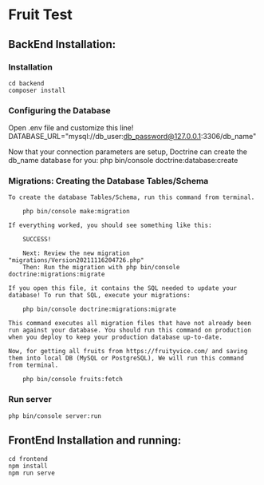 # Fruit Test

## BackEnd Installation:

### Installation
```
cd backend
composer install
```

### Configuring the Database

Open .env file and  customize this line!
    DATABASE_URL="mysql://db_user:db_password@127.0.0.1:3306/db_name"

Now that your connection parameters are setup, Doctrine can create the db_name database for you:
    php bin/console doctrine:database:create
### Migrations: Creating the Database Tables/Schema
    To create the database Tables/Schema, run this command from terminal.
        
        php bin/console make:migration
        
    If everything worked, you should see something like this:

        SUCCESS!

        Next: Review the new migration "migrations/Version20211116204726.php"
        Then: Run the migration with php bin/console doctrine:migrations:migrate

    If you open this file, it contains the SQL needed to update your database! To run that SQL, execute your migrations:
        
        php bin/console doctrine:migrations:migrate
        
    This command executes all migration files that have not already been run against your database. You should run this command on production when you deploy to keep your production database up-to-date.

    Now, for getting all fruits from https://fruityvice.com/ and saving them into local DB (MySQL or PostgreSQL), We will run this command from terminal. 
        
        php bin/console fruits:fetch
        
### Run server
    
    php bin/console server:run
    
## FrontEnd Installation and running:
    
    cd frontend
    npm install
    npm run serve
    

